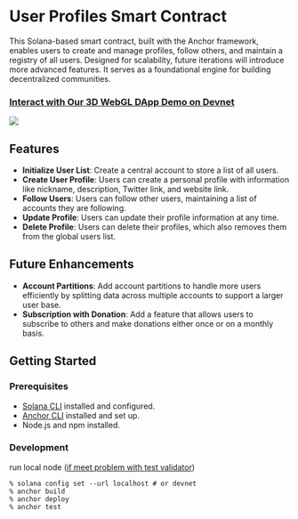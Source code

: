 # User Profiles Smart Contract

This Solana-based smart contract, built with the Anchor framework, enables users to create and manage profiles, follow others, and maintain a registry of all users. Designed for scalability, future iterations will introduce more advanced features. It serves as a foundational engine for building decentralized communities.

### [Interact with Our 3D WebGL DApp Demo on Devnet](https://users.ekza.io/)
<a href="https://users.ekza.io/">
   <img src="https://i.ibb.co/XtbySvw/Screenshot-2024-10-10-at-23-28-02.png" />
</a>

## Features

- **Initialize User List**: Create a central account to store a list of all users.
- **Create User Profile**: Users can create a personal profile with information like nickname, description, Twitter link, and website link.
- **Follow Users**: Users can follow other users, maintaining a list of accounts they are following.
- **Update Profile**: Users can update their profile information at any time.
- **Delete Profile**: Users can delete their profiles, which also removes them from the global users list.

## Future Enhancements

- **Account Partitions**: Add account partitions to handle more users efficiently by splitting data across multiple accounts to support a larger user base.
- **Subscription with Donation**: Add a feature that allows users to subscribe to others and make donations either once or on a monthly basis.

## Getting Started

### Prerequisites
- [Solana CLI](https://docs.solana.com/cli/install-solana-cli-tools) installed and configured.
- [Anchor CLI](https://www.anchor-lang.com/docs/installation) installed and set up.
- Node.js and npm installed.

### Development
run local node ([if meet problem with test validator](https://github.com/solana-labs/solana/issues/28899#issuecomment-1694152935))
```
% solana config set --url localhost # or devnet
% anchor build 
% anchor deploy
% anchor test
```
